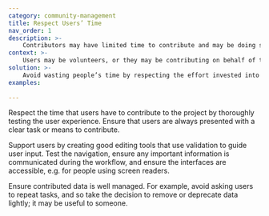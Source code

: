 ```yaml
---
category: community-management
title: Respect Users’ Time
nav_order: 1
description: >-
    Contributors may have limited time to contribute and may be doing so voluntarily. 
context: >-
    Users may be volunteers, or they may be contributing on behalf of their organisation, but only as part of other duties. Regardless, time is being donated to the project to help achieve a shared goal.
solution: >-
    Avoid wasting people’s time by respecting the effort invested into collecting and maintaining data, presenting clear ways of contributing, creating good editing tools, and avoid users having to repeat tasks.
examples:
    
---
```


Respect the time that users have to contribute to the project by thoroughly testing the user experience. Ensure that users are always presented with a clear task or means to contribute.

Support users by creating good editing tools that use validation to guide user input. Test the navigation, ensure any important information is communicated during the workflow, and ensure the interfaces are accessible, e.g. for people using screen readers.

Ensure contributed data is well managed. For example, avoid asking users to repeat tasks, and so take the decision to remove or deprecate data lightly; it may be useful to someone.